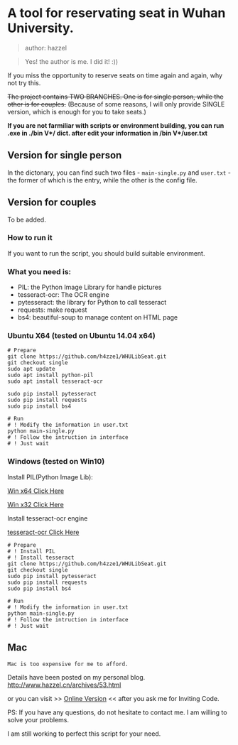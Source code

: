 # A tool for reservating seat in Wuhan University.

> author: hazzel

> Yes! the author is me. I did it! :))

If you miss the opportunity to reserve seats on time again and again, why not try this.

<del>The project contains TWO BRANCHES. One is for single person, while the other is for couples.</del>
(Because of some reasons, I will only provide SINGLE version, which is enough for you to take seats.)

__If you are not farmiliar with scripts or environment building, you can run .exe in ./bin V*/ dict. after edit your information in /bin V*/user.txt__



## Version for single person

In the dictonary, you can find such two files - `main-single.py` and `user.txt` - the former of which is the entry, while the other is the config file.

## Version for couples

To be added.

### How to run it

If you want to run the script, you should build suitable environment.

### What you need is:
* PIL: the Python Image Library for handle pictures
* tesseract-ocr: The OCR engine
* pytesseract: the library for Python to call tesseract
* requests: make request
* bs4: beautiful-soup to manage content on HTML page

### Ubuntu X64 (tested on Ubuntu 14.04 x64)

```
# Prepare
git clone https://github.com/h4zze1/WHULibSeat.git
git checkout single
sudo apt update
sudo apt install python-pil
sudo apt install tesseract-ocr

sudo pip install pytesseract
sudo pip install requests
sudo pip install bs4

# Run
# ! Modify the information in user.txt
python main-single.py
# ! Follow the intruction in interface
# ! Just wait 

```

### Windows (tested on Win10)

Install PIL(Python Image Lib):

[ Win x64 Click Here ](https://github.com/lightkeeper/lswindows-lib/blob/master/amd64/python/PIL-1.1.7.win-amd64-py2.7.exe?raw=true)

[ Win x32 Click Here ](http://effbot.org/downloads/PIL-1.1.7.win32-py2.7.exe)

Install tesseract-ocr engine

[ tesseract-ocr Click Here ](http://code.google.com/p/tesseract-ocr)

```
# Prepare
# ! Install PIL
# ! Install tesseract 
git clone https://github.com/h4zze1/WHULibSeat.git
git checkout single
sudo pip install pytesseract
sudo pip install requests
sudo pip install bs4

# Run
# ! Modify the information in user.txt
python main-single.py
# ! Follow the intruction in interface
# ! Just wait 
```

## Mac

```
Mac is too expensive for me to afford.
```

Details have been posted on my personal blog. http://www.hazzel.cn/archives/53.html

or you can visit >> [Online Version](http://seat.lib.hazzel.cn) << after you ask me for Inviting Code.

PS: If you have any questions, do not hesitate to contact me. I am willing to solve your problems.

I am still working to perfect this script for your need.

